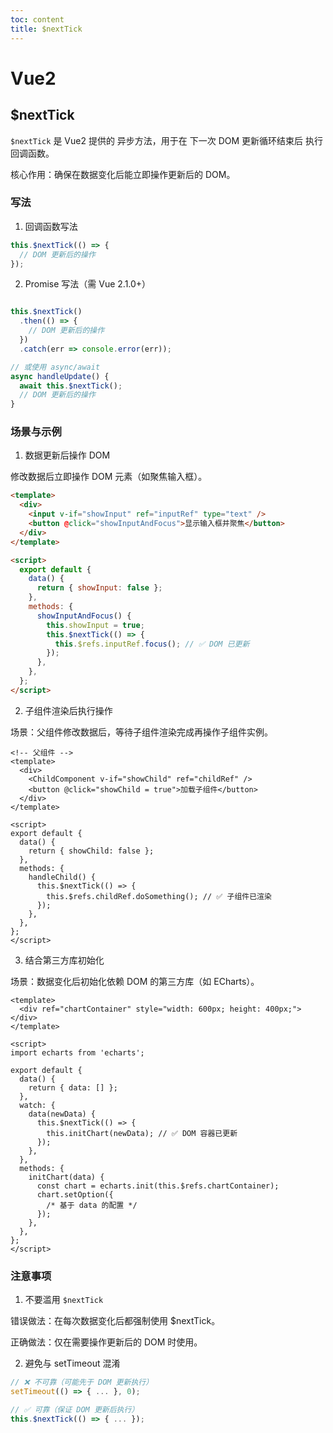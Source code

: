 ```yaml
---
toc: content
title: $nextTick
---
```


# Vue2

## $nextTick

`$nextTick` 是 Vue2 提供的 异步方法，用于在 下一次 DOM 更新循环结束后 执行回调函数。

核心作用：确保在数据变化后能立即操作更新后的 DOM。

### 写法

1. 回调函数写法

```javascript
this.$nextTick(() => {
  // DOM 更新后的操作
});
```

2. Promise 写法（需 Vue 2.1.0+）

```javascript

this.$nextTick()
  .then(() => {
    // DOM 更新后的操作
  })
  .catch(err => console.error(err));

// 或使用 async/await
async handleUpdate() {
  await this.$nextTick();
  // DOM 更新后的操作
}
```

### 场景与示例

1. 数据更新后操作 DOM

修改数据后立即操作 DOM 元素（如聚焦输入框）。

```html
<template>
  <div>
    <input v-if="showInput" ref="inputRef" type="text" />
    <button @click="showInputAndFocus">显示输入框并聚焦</button>
  </div>
</template>

<script>
  export default {
    data() {
      return { showInput: false };
    },
    methods: {
      showInputAndFocus() {
        this.showInput = true;
        this.$nextTick(() => {
          this.$refs.inputRef.focus(); // ✅ DOM 已更新
        });
      },
    },
  };
</script>
```

2. 子组件渲染后执行操作

场景：父组件修改数据后，等待子组件渲染完成再操作子组件实例。

```vue
<!-- 父组件 -->
<template>
  <div>
    <ChildComponent v-if="showChild" ref="childRef" />
    <button @click="showChild = true">加载子组件</button>
  </div>
</template>

<script>
export default {
  data() {
    return { showChild: false };
  },
  methods: {
    handleChild() {
      this.$nextTick(() => {
        this.$refs.childRef.doSomething(); // ✅ 子组件已渲染
      });
    },
  },
};
</script>
```

3. 结合第三方库初始化

场景：数据变化后初始化依赖 DOM 的第三方库（如 ECharts）。

```vue
<template>
  <div ref="chartContainer" style="width: 600px; height: 400px;"></div>
</template>

<script>
import echarts from 'echarts';

export default {
  data() {
    return { data: [] };
  },
  watch: {
    data(newData) {
      this.$nextTick(() => {
        this.initChart(newData); // ✅ DOM 容器已更新
      });
    },
  },
  methods: {
    initChart(data) {
      const chart = echarts.init(this.$refs.chartContainer);
      chart.setOption({
        /* 基于 data 的配置 */
      });
    },
  },
};
</script>
```

### 注意事项

1. 不要滥用 `$nextTick`

错误做法：在每次数据变化后都强制使用 $nextTick。

正确做法：仅在需要操作更新后的 DOM 时使用。

2. 避免与 setTimeout 混淆

```javascript
// ❌ 不可靠（可能先于 DOM 更新执行）
setTimeout(() => { ... }, 0);

// ✅ 可靠（保证 DOM 更新后执行）
this.$nextTick(() => { ... });
```
